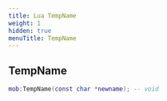 ```yaml
---
title: Lua TempName
weight: 1
hidden: true
menuTitle: TempName
---
```

## TempName
```lua
mob:TempName(const char *newname); -- void
```